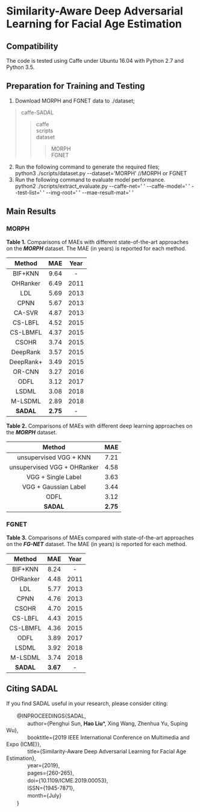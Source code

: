 # Similarity-Aware Deep Adversarial Learning for Facial Age Estimation

## Compatibility
The code is tested using Caffe under Ubuntu 16.04 with Python 2.7 and Python 3.5. 

## Preparation for Training and Testing
1. Download MORPH and FGNET data to ./dataset;  
> caffe-SADAL
>> caffe  
>> scripts  
>> dataset
>>> MORPH  
>>> FGNET

2. Run the following command to generate the required files;  
python3 ./scripts/dataset.py --dataset='MORPH' //MORPH or FGNET  
3. Run the following command to evaluate model performance.  
python2 ./scripts/extract_evaluate.py --caffe-net=' ' --caffe-model=' ' --test-list=' ' --img-root=' ' --mae-result-mat=' '  

## Main Results
### MORPH
**Table 1.** Comparisons of MAEs with different state-of-the-art approaches on the ***MORPH*** dataset. The MAE (in years) is reported for each method.  

| Method | MAE  | Year |
|:------------: |:---------------:|:-----:|
| BIF+KNN      | 9.64 | - |
| OHRanker      |  6.49        |   2011 |
| LDL | 5.69       |   2013 |
| CPNN      | 5.67 | 2013 |
| CA-SVR      |  4.87       |   2013 |
| CS-LBFL | 4.52        |   2015 |
| CS-LBMFL    | 4.37 | 2015 |
| CSOHR      | 3.74 | 2015 |
| DeepRank      |  3.57        |   2015 |
| DeepRank+ | 3.49       |   2015 |
| OR-CNN     | 3.27 | 2016 |
| ODFL      |  3.12       |   2017 |
| LSDML | 3.08      |   2018 |
| M-LSDML    | 2.89 | 2018 |
| **SADAL**     |  **2.75**         |  - |

**Table 2.** Comparisons of MAEs with different deep learning approaches on the ***MORPH*** dataset.

| Method | MAE  |
|:------------: |:---------------:|
| unsupervised VGG + KNN      | 7.21 |
| unsupervised VGG + OHRanker     | 4.58 |
| VGG + Single Label     | 3.63 |
| VGG + Gaussian Label     | 3.44 |
| ODFL     | 3.12 |
| **SADAL**      | **2.75** |

### FGNET
**Table 3.** Comparisons of MAEs compared with state-of-the-art approaches on the ***FG-NET*** dataset. The MAE (in years) is reported for each method.

| Method | MAE  | Year |
|:------------: |:---------------:|:-----:|
| BIF+KNN      | 8.24 | - |
| OHRanker      |  4.48        |   2011 |
| LDL | 5.77       |   2013 |
| CPNN      | 4.76 | 2013 |
| CSOHR      | 4.70 | 2015 |
| CS-LBFL | 4.43        |   2015 |
| CS-LBMFL    | 4.36 | 2015 |
| ODFL      |  3.89       |   2017 |
| LSDML | 3.92      |   2018 |
| M-LSDML    | 3.74 | 2018 |
| **SADAL**     |  **3.67**         |  - |

## Citing SADAL
If you find SADAL useful in your research, please consider citing:

　　@INPROCEEDINGS{SADAL,  
　　　　author={Penghui Sun, **Hao Liu***, Xing Wang, Zhenhua Yu, Suping Wu},  
　　　　booktitle={2019 IEEE International Conference on Multimedia and Expo (ICME)},  
　　　　title={Similarity-Aware Deep Adversarial Learning for Facial Age Estimation},  
　　　　year={2019},  
　　　　pages={260-265},  
　　　　doi={10.1109/ICME.2019.00053},  
　　　　ISSN={1945-7871},  
　　　　month={July}  
　　} 
